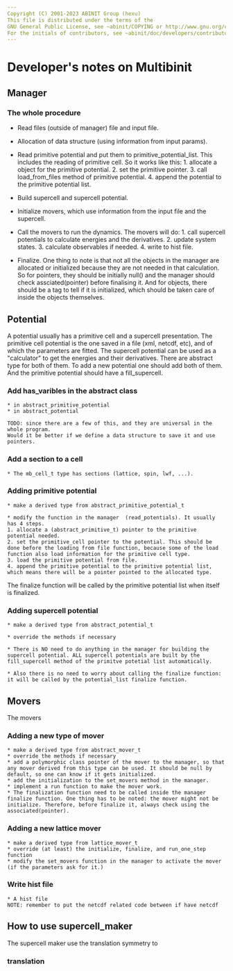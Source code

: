 ```yaml
---
Copyright (C) 2001-2023 ABINIT Group (hexu)
This file is distributed under the terms of the
GNU General Public License, see ~abinit/COPYING or http://www.gnu.org/copyleft/gpl.txt.
For the initials of contributors, see ~abinit/doc/developers/contributors.txt .
---
```


# Developer's notes on Multibinit

## Manager
### The whole procedure
* Read files (outside of manager) file and input file.

* Allocation of data structure (using information from input params). 

* Read primitive potential and put them to primitive_potential_list. This includes the reading of primitive cell. So it works like this: 1. allocate a object for the primitive potential. 2. set the primitive pointer. 3. call load_from_files method of primitive potential. 4. append the potential to the primitive potential list.

* Build supercell and supercell potential. 

* Initialize movers, which use information from the input file and the supercell.

* Call the movers to run the dynamics. The movers will do: 1. call supercell potentials to calculate energies and the derivatives. 2. update system states. 3. calculate observables if needed. 4. write to hist file.

* Finalize. One thing to note is that not all the objects in the manager are allocated or initialized because they are not needed in that calculation. So for pointers, they should be initially null() and the manager should check assciated(pointer) before finalising it.  And for objects, there should be a tag to tell if it is initialized, which should be taken care of inside the objects themselves. 

## Potential
A potential usually has a primitive cell and a supercell presentation.
The primitive cell potential is the one saved in a file (xml, netcdf, etc), and of which the parameters are fitted.
The supercell potential can be used as a "calculator" to get the energies and their derivatives.
There are abstract type for both of them. To add a new potential one should add both of them. And the primitive potential should 
have a fill_supercell.

### Add has_varibles in the abstract class
    * in abstract_primitive_potential 
    * in abstract_potential
    
    TODO: since there are a few of this, and they are universal in the whole program. 
    Would it be better if we define a data structure to save it and use pointers.

### Add a section to a cell
    * The mb_cell_t type has sections (lattice, spin, lwf, ...).

### Adding primitive potential

    * make a derived type from abstract_primitive_potential_t

    * modify the function in the manager  (read_potentials). It usually has 4 steps.
    1. allocate a (abstract_primitive_t) pointer to the primitive potential needed.
    2. set the primitive_cell pointer to the potential. This should be done before the loading from file function, because some of the load function also load information for the primitive cell type.
    3. load the primitive potential from file. 
    4. append the primitive potential to the primitive potential list, which means there will be a pointer pointed to the allocated type.
    
   The finalize function will be called by the primitive potential list when itself is finalized. 

### Adding supercell potential

    * make a derived type from abstract_potential_t 

    * override the methods if necessary

    * There is NO need to do anything in the manager for building the supercell potential. ALL supercell potentials are built by the fill_supercell method of the primitve potetial list automatically.

    * Also there is no need to worry about calling the finalize function: it will be called by the potential_list finalize function. 
    

##  Movers
The movers
### Adding a new type of mover
    * make a derived type from abstract_mover_t
    * override the methods if necessary
    * add a polymorphic class pointer of the mover to the manager, so that any mover derived from this type can be used. It should be null by default, so one can know if it gets initialized.
    * add the initialization to the set_movers method in the manager. 
    * implement a run function to make the mover work. 
    * The finalization function need to be called inside the manager finalize function. One thing has to be noted: the mover might not be initialize. Therefore, before finalize it, always check using the associated(pointer). 

### Adding a new lattice mover
    * make a derived type from lattice_mover_t
    * override (at least) the initialize, finalize, and run_one_step function
    * modify the set_movers function in the manager to activate the mover (if the parameters ask for it.)
    
### Write hist file
    * A hist file 
    NOTE: remember to put the netcdf related code between if have netcdf

## How to use supercell_maker
The supercell maker use the translation symmetry to 
### translation

## 

